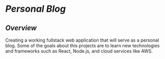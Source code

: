 # _Personal Blog_

## _Overview_

Creating a working fullstack web application that will serve as a personal blog. Some of the goals about this projects are to learn new technologies and frameworks such as React, Node.js, and cloud services like AWS. 




